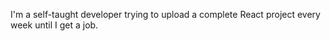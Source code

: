 I'm a self-taught developer trying to upload a complete React project every week until I get a job.
